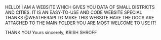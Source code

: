 HELLO!
I AM A WEBSITE WHICH GIVES YOU DATA OF SMALL DISTRICTS AND CITIES. IT IS AN EASY-TO-USE AND CODE WEBSITE
SPECIAL THANKS @WEATHERAPI 
TO MAKE THIS WEBSITE HAVE 
THE DOCS ARE ATTACHED TO THE MAIN FOLDER 
YOU ARE MOST WELCOME TO USE IT!

THANK YOU
Yours sincerely,
KRISH SHROFF
